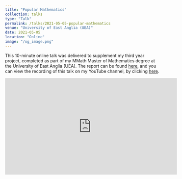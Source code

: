 ```yaml
---
title: "Popular Mathematics"
collection: talks
type: "Talk"
permalink: /talks/2021-05-05-popular-mathematics
venue: "University of East Anglia (UEA)"
date: 2021-05-05
location: "Online"
image: "/og_image.png"
---
```


This 10-minute online talk was delivered to supplement my third year project, completed as part of my MMath Master of Mathematics degree at the University of East Anglia (UEA). The report can be found [here](https://shayjordan.co.uk/files/Popular_Mathematics), and you can view the recording of this talk on my YouTube channel, by clicking [here](https://www.youtube.com/watch?v=2bTS4xRsxnU).

<iframe width="560" height="315" src="https://www.youtube.com/embed/2bTS4xRsxnU" title="YouTube video player" frameborder="0" allow="accelerometer; autoplay; clipboard-write; encrypted-media; gyroscope; picture-in-picture; web-share" allowfullscreen></iframe>
